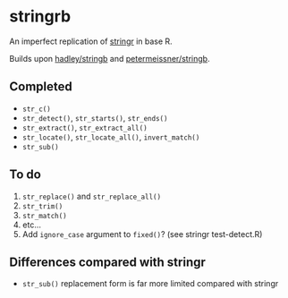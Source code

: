 
<!-- README.md is generated from README.Rmd. Please edit that file -->

# stringrb

<!-- badges: start -->
<!-- badges: end -->

An imperfect replication of
[stringr](https://github.com/tidyverse/stringr) in base R.

Builds upon [hadley/stringb](https://github.com/hadley/stringb) and
[petermeissner/stringb](https://github.com/petermeissner/stringb).

## Completed

-   `str_c()`
-   `str_detect()`, `str_starts()`, `str_ends()`
-   `str_extract()`, `str_extract_all()`
-   `str_locate()`, `str_locate_all()`, `invert_match()`
-   `str_sub()`

## To do

1.  `str_replace()` and `str_replace_all()`
2.  `str_trim()`
3.  `str_match()`
4.  etc…
5.  Add `ignore_case` argument to `fixed()`? (see stringr test-detect.R)

## Differences compared with stringr

-   `str_sub()` replacement form is far more limited compared with
    stringr
